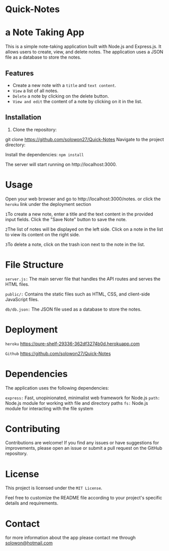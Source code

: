 # Quick-Notes
# a Note Taking App

This is a simple note-taking application built with Node.js and Express.js. It allows users to create, view, and delete notes. The application uses a JSON file as a database to store the notes.

## Features

- Create a new note with a ```title``` and ```text content```.
- ```View``` a list of all notes.
- ```Delete``` a note by clicking on the delete button.
- ```View and edit``` the content of a note by clicking on it in the list.

## Installation

1. Clone the repository:

git clone https://github.com/solowon27/Quick-Notes
Navigate to the project directory:

Install the dependencies:
```npm install```

The server will start running on http://localhost:3000.

# Usage
Open your web browser and go to http://localhost:3000/notes. or click the ```heroku``` link under the deployment section

```1```To create a new note, enter a title and the text content in the provided input fields. Click the "Save Note" button to save the note.

```2```The list of notes will be displayed on the left side. Click on a note in the list to view its content on the right side.

```3```To delete a note, click on the trash icon next to the note in the list.

# File Structure
```server.js:``` The main server file that handles the API routes and serves the HTML files.

```public/:``` Contains the static files such as HTML, CSS, and client-side JavaScript files.

```db/db.json:``` The JSON file used as a database to store the notes.

# Deployment
```heroku``` https://pure-shelf-29336-362df3274b0d.herokuapp.com

```Github``` https://github.com/solowon27/Quick-Notes

# Dependencies
The application uses the following dependencies:

```express:``` Fast, unopinionated, minimalist web framework for Node.js
```path:``` Node.js module for working with file and directory paths
```fs:``` Node.js module for interacting with the file system

# Contributing
Contributions are welcome! If you find any issues or have suggestions for improvements, please open an issue or submit a pull request on the GitHub repository.

# License
This project is licensed under the ```MIT License```.

Feel free to customize the README file according to your project's specific details and requirements.

# Contact 
for more information about the app please contact me through solowon@hotmail.com




